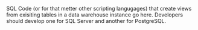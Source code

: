 SQL Code (or for that metter other scripting langugages) that create views from exisiting tables in a data warehouse instance go here.  Developers should develop one for SQL Server and another for PostgreSQL.
